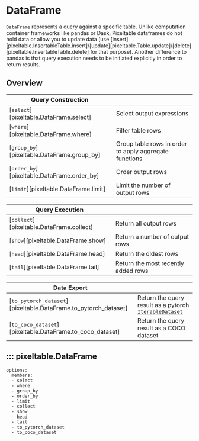 # DataFrame

`DataFrame` represents a query against a specific table. Unlike computation container frameworks like pandas or Dask,
Pixeltable dataframes do not hold data or allow you to update data (use [insert][pixeltable.InsertableTable.insert]/[update][pixeltable.Table.update]/[delete][pixeltable.InsertableTable.delete] for that purpose).
Another difference to pandas is that query execution needs to be initiated explicitly in order to return results.

## Overview
| Query Construction                          |                                                        |
|---------------------------------------------|--------------------------------------------------------|
| [`select`][pixeltable.DataFrame.select]     | Select output expressions                              |
| [`where`][pixeltable.DataFrame.where]       | Filter table rows                                      |
| [`group_by`][pixeltable.DataFrame.group_by] | Group table rows in order to apply aggregate functions |
| [`order_by`][pixeltable.DataFrame.order_by] | Order output rows                                      |
| [`limit`][pixeltable.DataFrame.limit]       | Limit the number of output rows                        |

| Query Execution                           |                                     |
|-------------------------------------------|-------------------------------------|
| [`collect`][pixeltable.DataFrame.collect] | Return all output rows              |
| [`show`][pixeltable.DataFrame.show]       | Return a number of output rows      |
| [`head`][pixeltable.DataFrame.head]       | Return the oldest rows              |
| [`tail`][pixeltable.DataFrame.tail]       | Return the most recently added rows |

| Data Export                                                     |                                                                                                                                      |
|-----------------------------------------------------------------|--------------------------------------------------------------------------------------------------------------------------------------|
| [`to_pytorch_dataset`][pixeltable.DataFrame.to_pytorch_dataset] | Return the query result as a pytorch [`IterableDataset`](https://pytorch.org/docs/stable/data.html#torch.utils.data.IterableDataset) |
| [`to_coco_dataset`][pixeltable.DataFrame.to_coco_dataset]       | Return the query result as a COCO dataset                                                                                            |

## ::: pixeltable.DataFrame
    options:
      members:
      - select
      - where
      - group_by
      - order_by
      - limit
      - collect
      - show
      - head
      - tail
      - to_pytorch_dataset
      - to_coco_dataset
